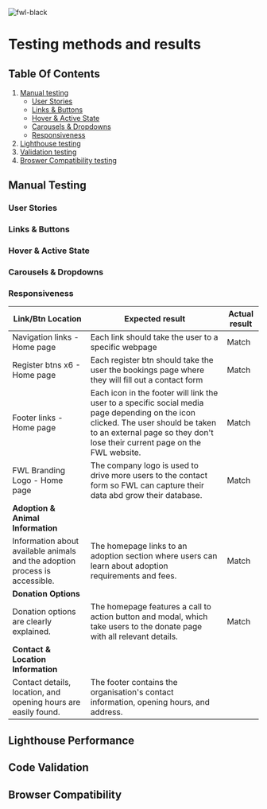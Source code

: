 ![fwl-black](https://github.com/user-attachments/assets/fccd189c-a850-4ee3-b6c5-9aa0acd4d987)

# Testing methods and results
## Table Of Contents

1. [Manual testing](#manual)
    - [User Stories](#users)
    - [Links & Buttons](#links)
    - [Hover & Active State](#animation)
    - [Carousels & Dropdowns](#features)
    - [Responsiveness](#responsiveness)
2. [Lighthouse testing](#lighthouse)
3. [Validation testing](#validation)
4. [Broswer Compatibility testing](#browser)


## Manual Testing
### User Stories
### Links & Buttons
### Hover & Active State
### Carousels & Dropdowns
### Responsiveness



| **Link/Btn Location**                                                                    | **Expected result**                                                                                                 | **Actual result** |
| --------------------------------------------------------------------------- | ----------------------------------------------------------------------------------------------------------------------- | ---------- |
| Navigation links - Home page                                             |  Each link should take the user to a specific webpage                                                                                                                       |   Match           |
| Register btns x6 - Home page              | Each register btn should take the user the bookings page where they will fill out a contact form                     | Match         |
| Footer links - Home page                                                        | Each icon in the footer will link the user to a specific social media page depending on the icon clicked. The user should be taken to an external page so they don't lose their current page on the FWL website.                                                                                                                      |   Match         |
| FWL Branding Logo - Home page        | The company logo is used to drive more users to the contact form so FWL can capture their data abd grow their database.                                 | Match         |
| **Adoption & Animal Information**                                           |                                                                                                                         |            |
| Information about available animals and the adoption process is accessible. | The homepage links to an adoption section where users can learn about adoption requirements and fees.                   | Match         |
| **Donation Options**                                                        |                                                                                                                         |            |
| Donation options are clearly explained.                                     | The homepage features a call to action button and modal, which take users to the donate page with all relevant details. | Match         |
| **Contact & Location Information**                                          |                                                                                                                         |            |
| Contact details, location, and opening hours are easily found.              | The footer contains the organisation's contact information, opening hours, and address.                                 |          |




## Lighthouse Performance
## Code Validation

## Browser Compatibility
